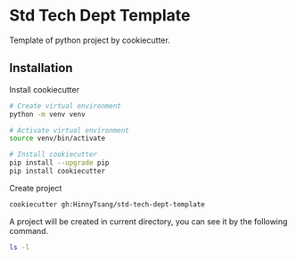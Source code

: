 # Std Tech Dept Template

Template of python project by cookiecutter.

## Installation

Install cookiecutter

```bash
# Create virtual environment
python -m venv venv

# Activate virtual environment
source venv/bin/activate

# Install cookiecutter
pip install --upgrade pip
pip install cookiecutter
```

Create project

```bash
cookiecutter gh:HinnyTsang/std-tech-dept-template
```

A project will be created in current directory, you can see it by the following command.

```bash
ls -l
```
